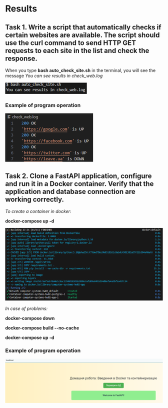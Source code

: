 # Results

## Task 1. Write a script that automatically checks if certain websites are available. The script should use the curl command to send HTTP GET requests to each site in the list and check the response.

When you type **bash auto_check_site.sh** in the terminal, you will see the message _You can see results in check_web.log_

![alt text](/script_bash/task1.png)

### Example of program operation

![alt text](/script_bash/example1.png)

## Task 2. Clone a FastAPI application, configure and run it in a Docker container. Verify that the application and database connection are working correctly.

_To create a container in docker:_

**docker-compose up -d**

![alt text](/Computer-Systems-hw02/complete.png)

_In case of problems:_

**docker-compose down**

**docker-compose build --no-cache**

**docker-compose up -d**

### Example of program operation

![alt text](/Computer-Systems-hw02/done.png)

